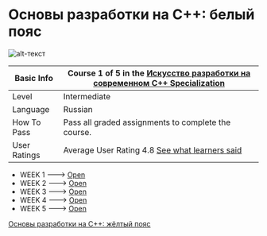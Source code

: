 # Основы разработки на C++: белый пояс

![alt-текст](https://github.com/Hitoku/basics-of-c-plus-plus-development-white-belt/blob/master/img.jpg)

| Basic Info | Course 1 of 5 in the [Искусство разработки на современном C++ Specialization](https://www.coursera.org/learn/c-plus-plus-white)|
| ------------- | ------------- |
| Level | Intermediate |
| Language | Russian |
| How To Pass | Pass all graded assignments to complete the course. |
| User Ratings | Average User Rating 4.8 [See what learners said](https://www.coursera.org/learn/c-plus-plus-white#ratings)|

* WEEK 1 ---> [Open](https://github.com/Gorillza/c-plus-plus-development-white-belt/tree/main/Week_1)
* WEEK 2 ---> [Open](https://github.com/Gorillza/c-plus-plus-development-white-belt/tree/main/Week_2)
* WEEK 3 ---> [Open](https://github.com/Gorillza/c-plus-plus-development-white-belt/tree/main/Week_3)
* WEEK 4 ---> [Open](https://github.com/Gorillza/c-plus-plus-development-white-belt/tree/main/Week_4)
* WEEK 5 ---> [Open](https://github.com/Gorillza/c-plus-plus-development-white-belt/tree/main/Week_5)

[Основы разработки на C++: жёлтый пояс](https://github.com/Hitoku/basics-of-c-plus-plus-development-yellow-belt)
